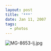 ```yaml
---
layout: post
title: '***'
date: Jan 11, 2007
tags:
  - photos
---
```


![MG-8653-lj.jpg](upload://MG-8653-lj.jpg)
